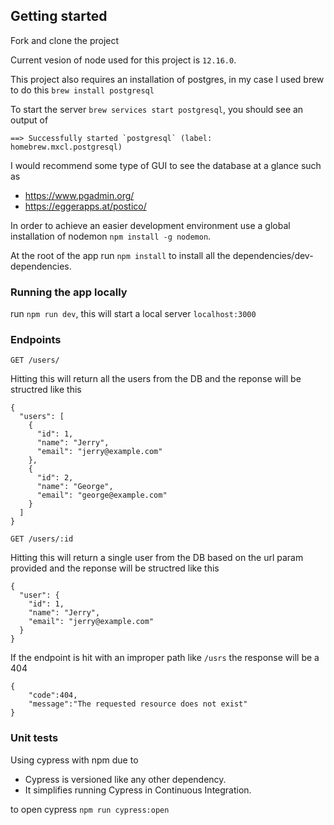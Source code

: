 ## Getting started

Fork and clone the project

Current vesion of node used for this project is `12.16.0`.

This project also requires an installation of postgres, in my case I used brew to do this `brew install postgresql`

To start the server `brew services start postgresql`, you should see an output of 
```
==> Successfully started `postgresql` (label: homebrew.mxcl.postgresql)
```

I would recommend some type of GUI to see the database at a glance such as
- https://www.pgadmin.org/
- https://eggerapps.at/postico/

In order to achieve an easier development environment use a global installation of nodemon `npm install -g nodemon`.

At the root of the app run `npm install` to install all the dependencies/dev-dependencies.

### Running the app locally

run `npm run dev`, this will start a local server `localhost:3000`


### Endpoints
```
GET /users/
```

Hitting this will return all the users from the DB and the reponse will be structred like this
```
{
  "users": [
    {
      "id": 1,
      "name": "Jerry",
      "email": "jerry@example.com"
    },
    {
      "id": 2,
      "name": "George",
      "email": "george@example.com"
    }
  ]
}
```
```
GET /users/:id
```

Hitting this will return a single user from the DB based on the url param provided and the reponse will be structred like this
```
{
  "user": {
    "id": 1,
    "name": "Jerry",
    "email": "jerry@example.com"
  }
}
```

If the endpoint is hit with an improper path like `/usrs` the response will be a 404
```
{
    "code":404,
    "message":"The requested resource does not exist"
}
```

### Unit tests

Using cypress with npm due to

- Cypress is versioned like any other dependency.
- It simplifies running Cypress in Continuous Integration.

to open cypress
`npm run cypress:open`
